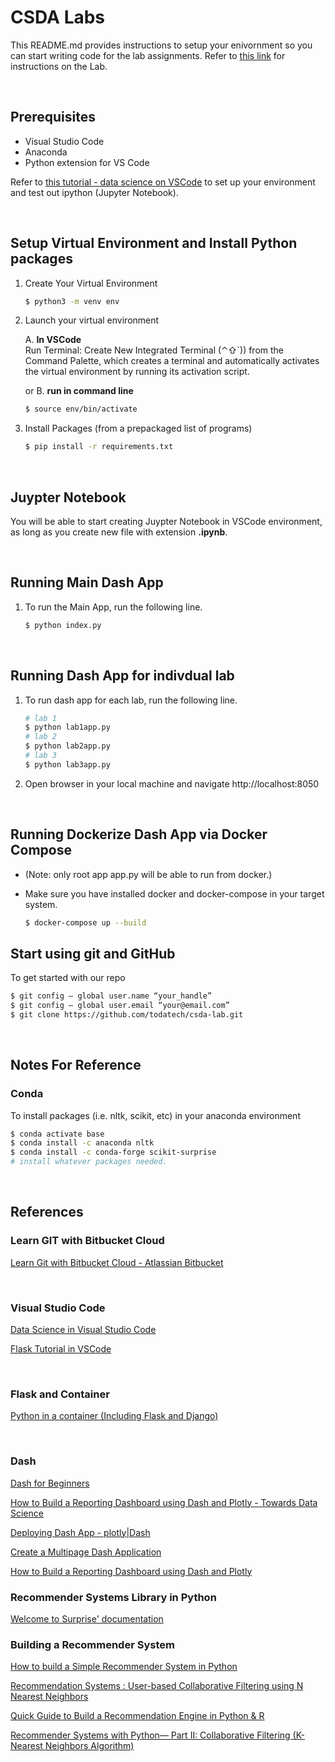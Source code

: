 # CSDA Labs

This README.md provides instructions to setup your enivornment so you can start writing code for the lab assignments. Refer to [this link](instruction.md) for instructions on the Lab.  

<br />  

## Prerequisites

- Visual Studio Code
- Anaconda
- Python extension for VS Code

Refer to [this tutorial - data science on VSCode](https://code.visualstudio.com/docs/python/data-science-tutorial) to set up your environment and test out ipython (Jupyter Notebook).

<br />  

## Setup Virtual Environment and Install Python packages

1. Create Your Virtual Environment  

    ```bash
    $ python3 -m venv env
    ```

2. Launch your virtual environment  

    A. **In VSCode**  
    Run Terminal: Create New Integrated Terminal (⌃⇧`)) from the Command Palette, which creates a terminal and automatically activates the virtual environment by running its activation script.  

    or B. **run in command line**

    ```bash
    $ source env/bin/activate
    ```

3. Install Packages (from a prepackaged list of programs)

    ```bash
    $ pip install -r requirements.txt
    ```

<br />  

## Juypter Notebook

You will be able to start creating Juypter Notebook in VSCode environment, as long as you create new file with extension **.ipynb**.

<br />

## Running Main Dash App

1. To run the Main App, run the following line.

    ```bash
    $ python index.py
    ```

<br />  

## Running Dash App for indivdual lab

1. To run dash app for each lab, run the following line.

    ```bash
    # lab 1
    $ python lab1app.py  
    # lab 2
    $ python lab2app.py  
    # lab 3
    $ python lab3app.py  
    ```

2. Open browser in your local machine and navigate http://localhost:8050

<br />  

## Running Dockerize Dash App via Docker Compose

- (Note: only root app app.py will be able to run from docker.)  

- Make sure you have installed docker and docker-compose in your target system.

    ```bash
    $ docker-compose up --build
    ```

## Start using git and GitHub

To get started with our repo

```bash
$ git config — global user.name “your_handle”
$ git config — global user.email “your@email.com”
$ git clone https://github.com/todatech/csda-lab.git
```

<br />  

## Notes For Reference

### Conda

To install packages (i.e. nltk, scikit, etc) in your anaconda environment  

```bash
$ conda activate base  
$ conda install -c anaconda nltk  
$ conda install -c conda-forge scikit-surprise  
# install whatever packages needed.
```

<br />  

## References

### Learn GIT with Bitbucket Cloud

[Learn Git with Bitbucket Cloud - Atlassian Bitbucket](https://www.atlassian.com/git/tutorials/learn-git-with-bitbucket-cloud)

<br />  

### Visual Studio Code

[Data Science in Visual Studio Code](https://code.visualstudio.com/docs/python/data-science-tutorial)

[Flask Tutorial in VSCode](https://code.visualstudio.com/docs/python/tutorial-flask)

<br />  

### Flask and Container

[Python in a container (Including Flask and Django)](https://code.visualstudio.com/docs/containers/quickstart-python)

<br />  

### Dash

[Dash for Beginners](https://www.datacamp.com/community/tutorials/learn-build-dash-python)

[How to Build a Reporting Dashboard using Dash and Plotly - Towards Data Science](https://towardsdatascience.com/how-to-build-a-complex-reporting-dashboard-using-dash-and-plotl-4f4257c18a7f)

[Deploying Dash App - plotly|Dash](https://dash.plotly.com/deployment)

[Create a Multipage Dash Application](https://towardsdatascience.com/create-a-multipage-dash-application-eceac464de91)

[How to Build a Reporting Dashboard using Dash and Plotly](https://towardsdatascience.com/how-to-build-a-complex-reporting-dashboard-using-dash-and-plotl-4f4257c18a7f)

### Recommender Systems Library in Python

[Welcome to Surprise' documentation](https://surprise.readthedocs.io/en/stable/)

### Building a Recommender System

[How to build a Simple Recommender System in Python](https://towardsdatascience.com/how-to-build-a-simple-recommender-system-in-python-375093c3fb7d)

[Recommendation Systems : User-based Collaborative Filtering using N Nearest Neighbors](https://medium.com/sfu-cspmp/recommendation-systems-user-based-collaborative-filtering-using-n-nearest-neighbors-bf7361dc24e0)

[Quick Guide to Build a Recommendation Engine in Python & R](https://www.analyticsvidhya.com/blog/2016/06/quick-guide-build-recommendation-engine-python/)

[Recommender Systems with Python— Part II: Collaborative Filtering (K-Nearest Neighbors Algorithm)](https://heartbeat.fritz.ai/recommender-systems-with-python-part-ii-collaborative-filtering-k-nearest-neighbors-algorithm-c8dcd5fd89b2)
